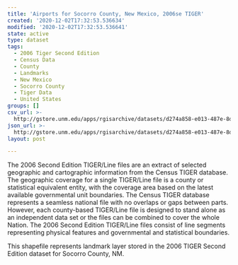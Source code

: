 ```yaml
---
title: 'Airports for Socorro County, New Mexico, 2006se TIGER'
created: '2020-12-02T17:32:53.536634'
modified: '2020-12-02T17:32:53.536641'
state: active
type: dataset
tags:
  - 2006 Tiger Second Edition
  - Census Data
  - County
  - Landmarks
  - New Mexico
  - Socorro County
  - Tiger Data
  - United States
groups: []
csv_url: >-
  http://gstore.unm.edu/apps/rgisarchive/datasets/d274a858-e013-487e-8d54-e5127b569d10/tgr2006se_soco_lkd.derived.csv
json_url: >-
  http://gstore.unm.edu/apps/rgisarchive/datasets/d274a858-e013-487e-8d54-e5127b569d10/tgr2006se_soco_lkd.derived.json
layout: post

---
```

The 2006 Second Edition TIGER/Line files are an extract of selected geographic and cartographic information from the Census TIGER database.  The geographic coverage for a single TIGER/Line file is a county or statistical equivalent entity, with the coverage area based on the latest available governmental unit boundaries. The Census TIGER database represents a seamless national file with no overlaps or gaps between parts.  However, each county-based TIGER/Line file is designed to stand alone as an independent data set or the files can be combined to cover the whole Nation.  The 2006 Second Edition  TIGER/Line files consist of line segments representing physical features and governmental and statistical boundaries.  

This shapefile represents landmark layer stored in the 2006 TIGER Second Edition dataset for Socorro County, NM.
